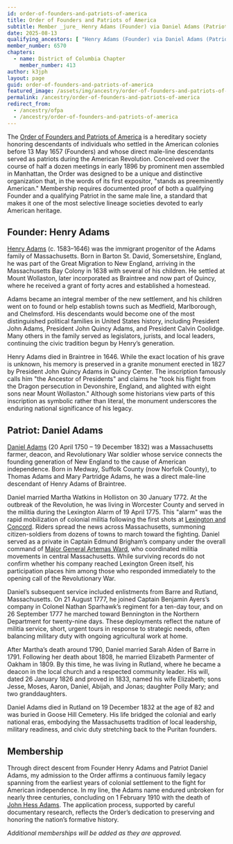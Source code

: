 ```yaml
---
id: order-of-founders-and-patriots-of-america
title: Order of Founders and Patriots of America
subtitle: Member _jure_ Henry Adams (Founder) via Daniel Adams (Patriot); member no. 6570, DC no. 413
date: 2025-08-13
qualifying_ancestors: [ "Henry Adams (Founder) via Daniel Adams (Patriot)" ]
member_number: 6570
chapters:
  - name: District of Columbia Chapter
    member_number: 413
author: k3jph
layout: page
guid: order-of-founders-and-patriots-of-america
featured_image: /assets/img/ancestry/order-of-founders-and-patriots-of-america.webp
permalink: /ancestry/order-of-founders-and-patriots-of-america
redirect_from:
  - /ancestry/ofpa
  - /ancestry/order-of-founders-and-patriots-of-america
---
```


The [Order of Founders and Patriots of America](https://ofpa.org/) is a
hereditary society honoring descendants of individuals who settled in the
American colonies before 13 May 1657 (Founders) and whose direct male-line
descendants served as patriots during the American Revolution. Conceived over
the course of half a dozen meetings in early 1896 by prominent men assembled in
Manhattan, the Order was designed to be a unique and distinctive organization
that, in the words of its first expositor, "stands as preeminently American."
Membership requires documented proof of both a qualifying Founder and a
qualifying Patriot in the same male line, a standard that makes it one of the
most selective lineage societies devoted to early American heritage.

## Founder: Henry Adams

[Henry Adams](https://www.wikitree.com/wiki/Adams-277) (c. 1583–1646) was the
immigrant progenitor of the Adams family of Massachusetts. Born in Barton St.
David, Somersetshire, England, he was part of the Great Migration to New
England, arriving in the Massachusetts Bay Colony in 1638 with several of his
children. He settled at Mount Wollaston, later incorporated as Braintree and now
part of Quincy, where he received a grant of forty acres and established a
homestead.

Adams became an integral member of the new settlement, and his children went on
to found or help establish towns such as Medfield, Marlborough, and Chelmsford.
His descendants would become one of the most distinguished political families in
United States history, including President John Adams, President John Quincy
Adams, and President Calvin Coolidge. Many others in the family served as
legislators, jurists, and local leaders, continuing the civic tradition begun by
Henry’s generation.

Henry Adams died in Braintree in 1646. While the exact location of his grave is
unknown, his memory is preserved in a granite monument erected in 1827 by
President John Quincy Adams in Quincy Center. The inscription famously calls him
"the Ancestor of Presidents" and claims he "took his flight from the Dragon
persecution in Devonshire, England, and alighted with eight sons near Mount
Wollaston." Although some historians view parts of this inscription as symbolic
rather than literal, the monument underscores the enduring national significance
of his legacy.

## Patriot: Daniel Adams

[Daniel Adams](https://www.wikitree.com/wiki/Adams-11888) (20 April 1750 – 19
December 1832) was a Massachusetts farmer, deacon, and Revolutionary War soldier
whose service connects the founding generation of New England to the cause of
American independence. Born in Medway, Suffolk County (now Norfolk County), to
Thomas Adams and Mary Partridge Adams, he was a direct male-line descendant of
Henry Adams of Braintree.

Daniel married Martha Watkins in Holliston on 30 January 1772. At the outbreak
of the Revolution, he was living in Worcester County and served in the militia
during the Lexington Alarm of 19 April 1775. This "alarm" was the rapid
mobilization of colonial militia following the first shots at [Lexington and
Concord](https://www.battlefields.org/learn/revolutionary-war/battles/lexington-and-concord).
Riders spread the news across Massachusetts, summoning citizen-soldiers from
dozens of towns to march toward the fighting. Daniel served as a private in
Captain Edmund Brigham’s company under the overall command of [Major General
Artemas Ward](https://wardhouse.harvard.edu/general-ward), who coordinated
militia movements in central Massachusetts. While surviving records do not
confirm whether his company reached Lexington Green itself, his participation
places him among those who responded immediately to the opening call of the
Revolutionary War.

Daniel’s subsequent service included enlistments from Barre and Rutland,
Massachusetts. On 21 August 1777, he joined Captain Benjamin Ayers’s company in
Colonel Nathan Sparhawk’s regiment for a ten-day tour, and on 26 September 1777
he marched toward Bennington in the Northern Department for twenty-nine days.
These deployments reflect the nature of militia service, short, urgent tours in
response to strategic needs, often balancing military duty with ongoing
agricultural work at home.

After Martha’s death around 1790, Daniel married Sarah Alden of Barre in 1791.
Following her death about 1808, he married Elizabeth Parmenter of Oakham
in 1809. By this time, he was living in Rutland, where he became a deacon in the
local church and a respected community leader. His will, dated 26 January 1826
and proved in 1833, named his wife Elizabeth; sons Jesse, Moses, Aaron, Daniel,
Abijah, and Jonas; daughter Polly Mary; and two granddaughters.

Daniel Adams died in Rutland on 19 December 1832 at the age of 82 and was buried
in Goose Hill Cemetery. His life bridged the colonial and early national eras,
embodying the Massachusetts tradition of local leadership, military readiness,
and civic duty stretching back to the Puritan founders.

## Membership
Through direct descent from Founder Henry Adams and Patriot Daniel Adams, my
admission to the Order affirms a continuous family legacy spanning from the
earliest years of colonial settlement to the fight for American independence. In
my line, the Adams name endured unbroken for nearly three centuries, concluding
on 1 February 1910 with the death of [John Hess Adams](/ancestry/depm). The
application process, supported by careful documentary research, reflects the
Order’s dedication to preserving and honoring the nation’s formative history.

_Additional memberships will be added as they are approved._
